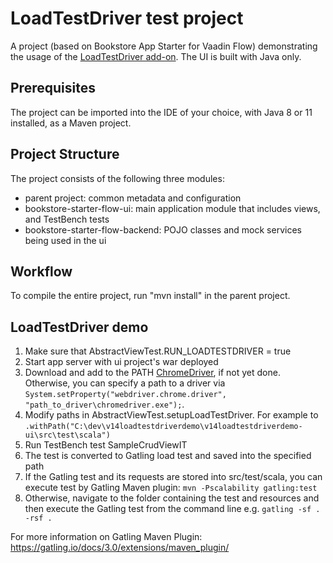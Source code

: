 # LoadTestDriver test project

A project (based on Bookstore App Starter for Vaadin Flow) demonstrating the usage of the [LoadTestDriver add-on](https://github.com/johannest/loadtestdriver). The UI is built with Java only.

## Prerequisites

The project can be imported into the IDE of your choice, with Java 8 or 11 installed, as a Maven project.

## Project Structure
The project consists of the following three modules:

- parent project: common metadata and configuration
- bookstore-starter-flow-ui: main application module that includes views, and TestBench tests
- bookstore-starter-flow-backend: POJO classes and mock services being used in the ui

## Workflow

To compile the entire project, run "mvn install" in the parent project.

## LoadTestDriver demo

1. Make sure that AbstractViewTest.RUN_LOADTESTDRIVER = true
1. Start app server with ui project's war deployed
1. Download and add to the PATH [ChromeDriver](https://chromedriver.chromium.org/), if not yet done. Otherwise,
 you can specify a path to a driver via `System.setProperty("webdriver.chrome.driver", "path_to_driver\chromedriver.exe");`. 
1. Modify paths in AbstractViewTest.setupLoadTestDriver. For example to `.withPath("C:\dev\v14loadtestdriverdemo\v14loadtestdriverdemo-ui\src\test\scala")`
1. Run TestBench test SampleCrudViewIT
1. The test is converted to Gatling load test and saved into the specified path
1. If the Gatling test and its requests are stored into src/test/scala, you can execute test by Gatling Maven plugin: `mvn -Pscalability gatling:test`
1. Otherwise, navigate to the folder containing the test and resources and then execute the Gatling test from the command line e.g. `gatling -sf . -rsf .`

For more information on Gatling Maven Plugin: https://gatling.io/docs/3.0/extensions/maven_plugin/


